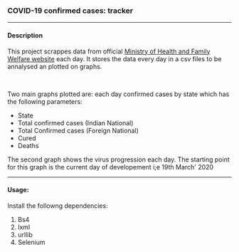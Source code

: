 <h3> COVID-19 confirmed cases: tracker</h3>

<hr/>
<h4> Description </h4>
<p> This project scrappes data from official <a href = "https://www.mohfw.gov.in/"> Ministry of Health and Family Welfare website</a> each day. It stores the data every day in 
a csv files to be annalysed an plotted on graphs.
 </p>

<br/>
<p> Two main graphs plotted are: each day confirmed cases by state which has the 
following parameters:
 </p>

<ul>
    <li> State </li>
    <li> Total confirmed cases (Indian National) </li>
    <li> Total Confirmed cases (Foreign National) </li>
    <li> Cured </li>
    <li> Deaths </li>
</ul>

<p> The second graph shows the virus progression each day. The starting point for 
    this graph is the current day of developement i;e 19th March' 2020
</p>

<hr/>

<h4> Usage:  </h4>
<p> 
    Install the followng dependencies: 
</p>

<ol>
    <li>  Bs4 </li>
    <li> lxml </li>
    <li> urllib</li>
    <li> Selenium </li>
</ol>
